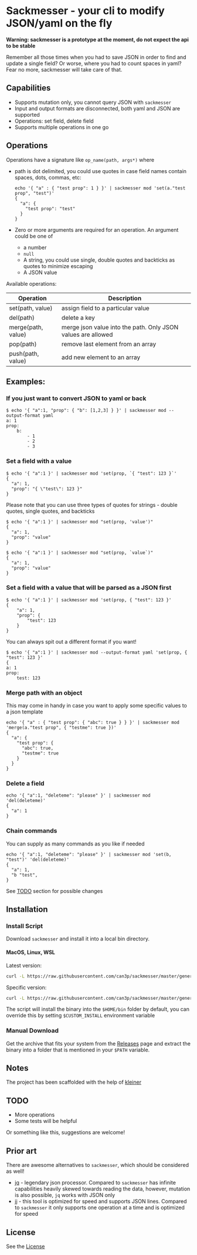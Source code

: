 #  Sackmesser - your cli to modify JSON/yaml on the fly

__Warning: sackmesser is a prototype at the moment, do not expect the api to be stable__

Remember all those times when you had to save JSON in order to find and update a single field?
Or worse, where you had to count spaces in yaml? Fear no more, sackmesser will take care of that.

## Capabilities

* Supports mutation only, you cannot query JSON with `sackmesser`
* Input and output formats are disconnected, both yaml and JSON are supported
* Operations: set field, delete field
* Supports multiple operations in one go

## Operations

Operations have a signature like `op_name(path, args*)` where

* path is dot delimited, you could use quotes in case field names contain spaces, dots, commas, etc:

  ```
  echo '{ "a" : { "test prop": 1 } }' | sackmesser mod 'set(a."test prop", "test")'
  {
    "a": {
      "test prop": "test"
    }
  }
  ```

* Zero or more arguments are required for an operation. An argument could be one of
  - a number
  - `null`
  - A string, you could use single, double quotes and backticks as quotes to minimize escaping
  - A JSON value

Available operations:

| Operation  | Description |
| ------------- | ------------- |
| set(path, value)  | assign field to a particular value  |
| del(path)  | delete a key  |
| merge(path, value)  | merge json value into the path. Only JSON values are allowed  |
| pop(path)  | remove last element from an array  |
| push(path, value)  | add new element to an array  |

## Examples:

### If you just want to convert JSON to yaml or back

```
$ echo '{ "a":1, "prop": { "b": [1,2,3] } }' | sackmesser mod --output-format yaml
a: 1
prop:
    b:
        - 1
        - 2
        - 3
```

### Set a field with a value

```
$ echo '{ "a":1 }' | sackmesser mod 'set(prop, `{ "test": 123 }`'
{
  "a": 1,
  "prop": "{ \"test\": 123 }"
}
```

Please note that you can use three types of quotes for strings - double quotes, single quotes, and backticks

```
$ echo '{ "a":1 }' | sackmesser mod "set(prop, 'value')"
{
  "a": 1,
  "prop": "value"
}
```

```
$ echo '{ "a":1 }' | sackmesser mod "set(prop, `value`)"
{
  "a": 1,
  "prop": "value"
}
```

### Set a field with a value that will be parsed as a JSON first

```
$ echo '{ "a":1 }' | sackmesser mod 'set(prop, { "test": 123 }'
{
    "a": 1,
    "prop": {
        "test": 123
    }
}
```

You can always spit out a different format if you want!

```
$ echo '{ "a":1 }' | sackmesser mod --output-format yaml 'set(prop, { "test": 123 }'
{
a: 1
prop:
    test: 123
```

### Merge path with an object

This may come in handy in case you want to apply some specific values to a json template

```
echo '{ "a" : { "test prop": { "abc": true } } }' | sackmesser mod 'merge(a."test prop", { "testme": true })'
{
  "a": {
    "test prop": {
      "abc": true,
      "testme": true
    }
  }
}
```

### Delete a field

```
echo '{ "a":1, "deleteme": "please" }' | sackmesser mod 'del(deleteme)'
{
  "a": 1
}
```

### Chain commands

You can supply as many commands as you like if needed

```
echo '{ "a":1, "deleteme": "please" }' | sackmesser mod 'set(b, "test")' 'del(deleteme)'
{
  "a": 1,
  "b "test",
}
```

See [TODO](#TODO) section for possible changes

## Installation

### Install Script

Download `sackmesser` and install it into a local bin directory.

#### MacOS, Linux, WSL

Latest version:

```bash
curl -L https://raw.githubusercontent.com/can3p/sackmesser/master/generated/install.sh | sh
```

Specific version:

```bash
curl -L https://raw.githubusercontent.com/can3p/sackmesser/master/generated/install.sh | sh -s 0.0.4
```

The script will install the binary into the `$HOME/bin` folder by default, you can override this by setting
`$CUSTOM_INSTALL` environment variable

### Manual Download

Get the archive that fits your system from the [Releases](https://github.com/can3p/sackmesser/releases) page and
extract the binary into a folder that is mentioned in your `$PATH` variable.

## Notes

The project has been scaffolded with the help of [kleiner](https://github.com/can3p/kleiner)

## TODO

- More operations
- Some tests will be helpful

Or something like this, suggestions are welcome!

## Prior art

There are awesome alternatives to `sackmesser`, which should be considered as well!

* [jq](https://jqlang.github.io/jq/) - legendary json processor. Compared to `sackmesser` has infinite capabilities
  heavily skewed towards reading the data, however, mutation is also possible, `jq` works with JSON only
* [jj](https://github.com/tidwall/jj) - this tool is optimized for speed and supports JSON lines. Compared to `sackmesser` it only supports one operation at a time and is optimized for speed

## License

See the [License](LICENSE)
